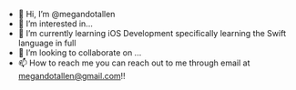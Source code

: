 - 👋 Hi, I’m @megandotallen
- 👀 I’m interested in...
- 🌱 I’m currently learning iOS Development specifically learning the Swift language in full
- 💞️ I’m looking to collaborate on ...
- 📫 How to reach me you can reach out to me through email at megandotallen@gmail.com!!

<!---
megandotallen/megandotallen is a ✨ special ✨ repository because its `README.md` (this file) appears on your GitHub profile.
You can click the Preview link to take a look at your changes.
--->

